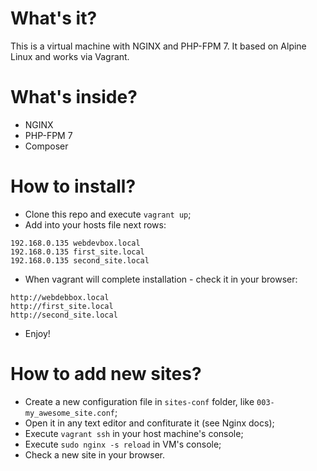 # What's it?
This is a virtual machine with NGINX and PHP-FPM 7. It based on Alpine Linux and works via Vagrant.

# What's inside?
* NGINX
* PHP-FPM 7
* Composer

# How to install?
* Clone this repo and execute ```vagrant up```;
* Add into your hosts file next rows:
```
192.168.0.135 webdevbox.local
192.168.0.135 first_site.local
192.168.0.135 second_site.local
```
* When vagrant will complete installation - check it in your browser:
```
http://webdebbox.local
http://first_site.local
http://second_site.local
```
* Enjoy!

# How to add new sites?
* Create a new configuration file in ```sites-conf``` folder, like ```003-my_awesome_site.conf```;
* Open it in any text editor and confiturate it (see Nginx docs);
* Execute ```vagrant ssh``` in your host machine's console;
* Execute ```sudo nginx -s reload``` in VM's console;
* Check a new site in your browser. 
